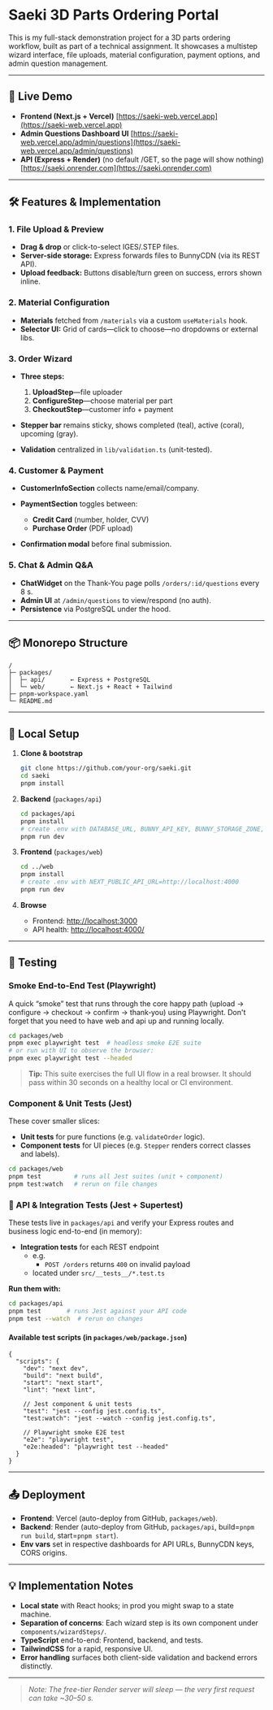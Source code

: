 # Saeki 3D Parts Ordering Portal

This is my full-stack demonstration project for a 3D parts ordering workflow, built as part of a technical assignment. It showcases a multistep wizard interface, file uploads, material configuration, payment options, and admin question management.

---

## 🔗 Live Demo

* **Frontend (Next.js + Vercel)**
  [https://saeki-web.vercel.app](https://saeki-web.vercel.app)
* **Admin Questions Dashboard UI**
    [https://saeki-web.vercel.app/admin/questions](https://saeki-web.vercel.app/admin/questions)
* **API (Express + Render)** (no default /GET, so the page will show nothing)
  [https://saeki.onrender.com](https://saeki.onrender.com)

---

## 🛠️ Features & Implementation

### 1. File Upload & Preview

* **Drag & drop** or click-to-select IGES/.STEP files.
* **Server-side storage:** Express forwards files to BunnyCDN (via its REST API).
* **Upload feedback:** Buttons disable/turn green on success, errors shown inline.

### 2. Material Configuration

* **Materials** fetched from `/materials` via a custom `useMaterials` hook.
* **Selector UI:** Grid of cards—click to choose—no dropdowns or external libs.

### 3. Order Wizard

* **Three steps:**

    1. **UploadStep**—file uploader
    2. **ConfigureStep**—choose material per part
    3. **CheckoutStep**—customer info + payment
* **Stepper bar** remains sticky, shows completed (teal), active (coral), upcoming (gray).
* **Validation** centralized in `lib/validation.ts` (unit-tested).

### 4. Customer & Payment

* **CustomerInfoSection** collects name/email/company.
* **PaymentSection** toggles between:

    * **Credit Card** (number, holder, CVV)
    * **Purchase Order** (PDF upload)
* **Confirmation modal** before final submission.

### 5. Chat & Admin Q\&A

* **ChatWidget** on the Thank-You page polls `/orders/:id/questions` every 8 s.
* **Admin UI** at `/admin/questions` to view/respond (no auth).
* **Persistence** via PostgreSQL under the hood.

---

## 📦 Monorepo Structure

```
/
├─ packages/
│  ├─ api/       ← Express + PostgreSQL
│  └─ web/       ← Next.js + React + Tailwind
├─ pnpm-workspace.yaml
└─ README.md
```

---

## 🚀 Local Setup

1. **Clone & bootstrap**

   ```bash
   git clone https://github.com/your-org/saeki.git
   cd saeki
   pnpm install
   ```

2. **Backend** (`packages/api`)

   ```bash
   cd packages/api
   pnpm install
   # create .env with DATABASE_URL, BUNNY_API_KEY, BUNNY_STORAGE_ZONE, BUNNY_PULL_ZONE
   pnpm run dev
   ```

3. **Frontend** (`packages/web`)

   ```bash
   cd ../web
   pnpm install
   # create .env with NEXT_PUBLIC_API_URL=http://localhost:4000
   pnpm run dev
   ```

4. **Browse**

    * Frontend: [http://localhost:3000](http://localhost:3000)
    * API health: [http://localhost:4000/](http://localhost:4000)

---

## 🧪 Testing

### Smoke End-to-End Test (Playwright)

A quick “smoke” test that runs through the core happy path (upload → configure → checkout → confirm → thank‑you) using Playwright. Don't forget that you need to have web and api up and running locally.

```bash
cd packages/web
pnpm exec playwright test  # headless smoke E2E suite
# or run with UI to observe the browser:
pnpm exec playwright test --headed
```

> **Tip:** This suite exercises the full UI flow in a real browser. It should pass within 30 seconds on a healthy local or CI environment.

### Component & Unit Tests (Jest)

These cover smaller slices:

* **Unit tests** for pure functions (e.g. `validateOrder` logic).
* **Component tests** for UI pieces (e.g. `Stepper` renders correct classes and labels).

```bash
cd packages/web
pnpm test         # runs all Jest suites (unit + component)
pnpm test:watch   # rerun on file changes
```

### 🧪 API & Integration Tests (Jest + Supertest)

These tests live in `packages/api` and verify your Express routes and business logic end-to-end (in memory):

- **Integration tests** for each REST endpoint
    - e.g.
        - `POST /orders` returns `400` on invalid payload
    - located under `src/__tests__/*.test.ts`

**Run them with:**

```bash
cd packages/api
pnpm test       # runs Jest against your API code
pnpm test --watch  # rerun on changes
```


#### Available test scripts (in `packages/web/package.json`)

```jsonc
{
  "scripts": {
    "dev": "next dev",
    "build": "next build",
    "start": "next start",
    "lint": "next lint",

    // Jest component & unit tests
    "test": "jest --config jest.config.ts",
    "test:watch": "jest --watch --config jest.config.ts",

    // Playwright smoke E2E test
    "e2e": "playwright test",
    "e2e:headed": "playwright test --headed"
  }
}
```


---

## 📤 Deployment

* **Frontend**: Vercel (auto-deploy from GitHub, `packages/web`).
* **Backend**: Render (auto-deploy from GitHub, `packages/api`, build=`pnpm run build`, start=`pnpm start`).
* **Env vars** set in respective dashboards for API URLs, BunnyCDN keys, CORS origins.

---

## 💡 Implementation Notes

* **Local state** with React hooks; in prod you might swap to a state machine.
* **Separation of concerns**: Each wizard step is its own component under `components/wizardSteps/`.
* **TypeScript** end-to-end: Frontend, backend, and tests.
* **TailwindCSS** for a rapid, responsive UI.
* **Error handling** surfaces both client-side validation and backend errors distinctly.

---

> *Note: The free-tier Render server will sleep — the very first request can take \~30–50 s.*

